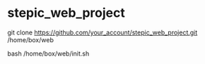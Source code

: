 # stepic_web_project

git clone https://github.com/your_account/stepic_web_project.git /home/box/web

bash /home/box/web/init.sh
